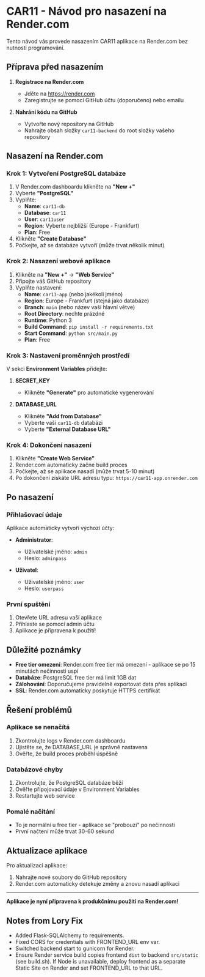 # CAR11 - Návod pro nasazení na Render.com

Tento návod vás provede nasazením CAR11 aplikace na Render.com bez nutnosti programování.

## Příprava před nasazením

1. **Registrace na Render.com**
   - Jděte na https://render.com
   - Zaregistrujte se pomocí GitHub účtu (doporučeno) nebo emailu

2. **Nahrání kódu na GitHub**
   - Vytvořte nový repository na GitHub
   - Nahrajte obsah složky `car11-backend` do root složky vašeho repository

## Nasazení na Render.com

### Krok 1: Vytvoření PostgreSQL databáze

1. V Render.com dashboardu klikněte na **"New +"**
2. Vyberte **"PostgreSQL"**
3. Vyplňte:
   - **Name**: `car11-db`
   - **Database**: `car11`
   - **User**: `car11user`
   - **Region**: Vyberte nejbližší (Europe - Frankfurt)
   - **Plan**: Free
4. Klikněte **"Create Database"**
5. Počkejte, až se databáze vytvoří (může trvat několik minut)

### Krok 2: Nasazení webové aplikace

1. Klikněte na **"New +"** → **"Web Service"**
2. Připojte váš GitHub repository
3. Vyplňte nastavení:
   - **Name**: `car11-app` (nebo jakékoli jméno)
   - **Region**: Europe - Frankfurt (stejná jako databáze)
   - **Branch**: `main` (nebo název vaší hlavní větve)
   - **Root Directory**: nechte prázdné
   - **Runtime**: Python 3
   - **Build Command**: `pip install -r requirements.txt`
   - **Start Command**: `python src/main.py`
   - **Plan**: Free

### Krok 3: Nastavení proměnných prostředí

V sekci **Environment Variables** přidejte:

1. **SECRET_KEY**
   - Klikněte **"Generate"** pro automatické vygenerování
   
2. **DATABASE_URL**
   - Klikněte **"Add from Database"**
   - Vyberte vaši `car11-db` databázi
   - Vyberte **"External Database URL"**

### Krok 4: Dokončení nasazení

1. Klikněte **"Create Web Service"**
2. Render.com automaticky začne build proces
3. Počkejte, až se aplikace nasadí (může trvat 5-10 minut)
4. Po dokončení získáte URL adresu typu: `https://car11-app.onrender.com`

## Po nasazení

### Přihlašovací údaje
Aplikace automaticky vytvoří výchozí účty:

- **Administrator**:
  - Uživatelské jméno: `admin`
  - Heslo: `adminpass`

- **Uživatel**:
  - Uživatelské jméno: `user`
  - Heslo: `userpass`

### První spuštění
1. Otevřete URL adresu vaší aplikace
2. Přihlaste se pomocí admin účtu
3. Aplikace je připravena k použití!

## Důležité poznámky

- **Free tier omezení**: Render.com free tier má omezení - aplikace se po 15 minutách nečinnosti uspí
- **Databáze**: PostgreSQL free tier má limit 1GB dat
- **Zálohování**: Doporučujeme pravidelně exportovat data přes aplikaci
- **SSL**: Render.com automaticky poskytuje HTTPS certifikát

## Řešení problémů

### Aplikace se nenačítá
1. Zkontrolujte logs v Render.com dashboardu
2. Ujistěte se, že DATABASE_URL je správně nastavena
3. Ověřte, že build proces proběhl úspěšně

### Databázové chyby
1. Zkontrolujte, že PostgreSQL databáze běží
2. Ověřte připojovací údaje v Environment Variables
3. Restartujte web service

### Pomalé načítání
- To je normální u free tier - aplikace se "probouzí" po nečinnosti
- První načtení může trvat 30-60 sekund

## Aktualizace aplikace

Pro aktualizaci aplikace:
1. Nahrajte nové soubory do GitHub repository
2. Render.com automaticky detekuje změny a znovu nasadí aplikaci

---

**Aplikace je nyní připravena k produkčnímu použití na Render.com!**



## Notes from Lory Fix
- Added Flask-SQLAlchemy to requirements.
- Fixed CORS for credentials with FRONTEND_URL env var.
- Switched backend start to gunicorn for Render.
- Ensure Render service build copies frontend `dist` to backend `src/static` (see build.sh). If Node is unavailable, deploy frontend as a separate Static Site on Render and set FRONTEND_URL to that URL.
